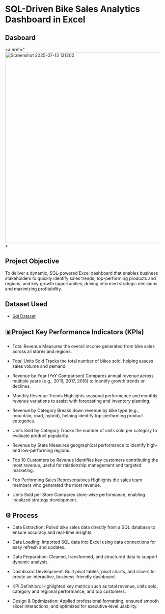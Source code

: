 # SQL-Driven Bike Sales Analytics Dashboard in Excel
## Dasboard
<a href="<img width="1426" height="622" alt="Screenshot 2025-07-13 121200" src="https://github.com/user-attachments/assets/267933dd-203c-4667-ac88-96b637a343d6" />></a>

## Project Objective
To deliver a dynamic, SQL-powered Excel dashboard that enables business stakeholders to quickly identify sales trends, top-performing products and regions, and key growth opportunities, driving informed strategic decisions and maximizing profitability.

## Dataset Used
- <a href="https://github.com/Vaibh31/Data-Analysis-Dashboard/blob/main/SQL-Server-Sample-Database.zip">Sql Dataset</a>

## 📊Project Key Performance Indicators (KPIs)
- Total Revenue
Measures the overall income generated from bike sales across all stores and regions.

- Total Units Sold
Tracks the total number of bikes sold, helping assess sales volume and demand.

- Revenue by Year (YoY Comparison)
Compares annual revenue across multiple years (e.g., 2016, 2017, 2018) to identify growth trends or declines.

- Monthly Revenue Trends
Highlights seasonal performance and monthly revenue variations to assist with forecasting and inventory planning.

- Revenue by Category
Breaks down revenue by bike type (e.g., mountain, road, hybrid), helping identify top-performing product categories.

- Units Sold by Category
Tracks the number of units sold per category to evaluate product popularity.

- Revenue by State
Measures geographical performance to identify high- and low-performing regions.

- Top 10 Customers by Revenue
Identifies key customers contributing the most revenue, useful for relationship management and targeted marketing.

- Top Performing Sales Representatives
Highlights the sales team members who generated the most revenue.

- Units Sold per Store
Compares store-wise performance, enabling localized strategy development.

## ⚙️ Process
- Data Extraction: Pulled bike sales data directly from a SQL database to ensure accuracy and real-time insights.

- Data Loading: Imported SQL data into Excel using data connections for easy refresh and updates.

- Data Preparation: Cleaned, transformed, and structured data to support dynamic analysis.

- Dashboard Development: Built pivot tables, pivot charts, and slicers to create an interactive, business-friendly dashboard.

- KPI Definition: Highlighted key metrics such as total revenue, units sold, category and regional performance, and top customers.

- Design & Optimization: Applied professional formatting, ensured smooth slicer interactions, and optimized for executive-level usability.
